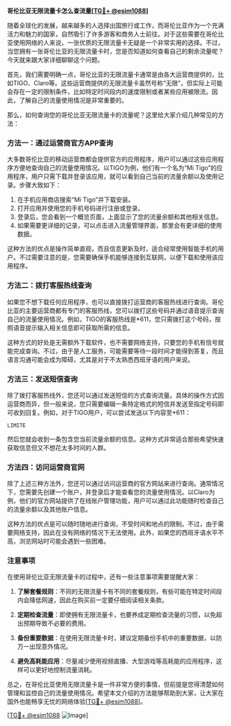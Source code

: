 **哥伦比亚无限流量卡怎么查流量[[TG💪+ @esim1088](https://t.me/s/esim1088)]**

随着全球化的发展，越来越多的人选择出国旅行或工作，而哥伦比亚作为一个充满活力和魅力的国家，自然吸引了许多游客和商务人士前往。对于这些需要在哥伦比亚使用网络的人来说，一张优质的无限流量卡无疑是一个非常实用的选择。不过，当您拥有一张哥伦比亚的无限流量卡时，您是否知道如何查看自己的剩余流量呢？今天就来跟大家详细聊聊这个问题。

首先，我们需要明确一点，哥伦比亚的无限流量卡通常是由各大运营商提供的，比如TIGO、Claro等。这些运营商提供的无限流量卡虽然号称“无限”，但实际上可能会存在一定的限制条件，比如特定时间段内的速度限制或者某些应用被限流。因此，了解自己的流量使用情况是非常重要的。

那么，如何查询您的哥伦比亚无限流量卡的流量呢？这里给大家介绍几种常见的方法：

### 方法一：通过运营商官方APP查询

大多数哥伦比亚的移动运营商都会提供官方的应用程序，用户可以通过这些应用程序方便地查询自己的流量使用情况。以TIGO为例，他们有一个名为“Mi Tigo”的应用程序，用户只需下载并登录该应用，就可以看到自己当前的流量余额以及使用记录。步骤大致如下：

1. 在手机应用商店搜索“Mi Tigo”并下载安装。
2. 打开应用并使用您的手机号码进行注册或登录。
3. 登录后，您会看到一个概览页面，上面显示了您的流量余额和其他相关信息。
4. 如果需要更详细的记录，可以点击进入流量管理界面，那里会有更详细的使用数据。

这种方法的优点是操作简单直观，而且信息更新及时，适合经常使用智能手机的用户。不过需要注意的是，您需要确保手机能够连接到互联网，以便下载和使用该应用程序。

### 方法二：拨打客服热线查询

如果您不想下载任何应用程序，也可以直接拨打运营商的客服热线进行查询。哥伦比亚的主要运营商都有专门的客服热线，您可以拨打这些号码并通过语音提示查询自己的流量使用情况。例如，TIGO的客服热线是*611，您只需拨打这个号码，按照语音提示输入相关信息即可获取所需的信息。

这种方式的好处是无需额外下载软件，也不需要网络支持，只要您的手机有信号就能完成查询。不过，由于是人工服务，可能需要等待一段时间才能得到答复，而且语言沟通可能会成为障碍，尤其是对于不太熟悉西班牙语的用户来说。

### 方法三：发送短信查询

除了拨打客服热线外，您还可以通过发送短信的方式查询流量。具体的操作方式因运营商而异，但一般来说，您只需要编辑一条特定格式的短信并发送至指定号码即可收到回复。例如，对于TIGO用户，可以尝试发送以下内容至*611：

```
LIMITE
```

然后您就会收到一条包含您当前流量余额的信息。这种方式非常适合那些希望快速获取信息但又不想花太多时间的人群。

### 方法四：访问运营商官网

除了上述三种方法外，您还可以通过访问运营商的官方网站来进行查询。通常情况下，您需要先创建一个账户，并登录后才能查看您的流量使用情况。以Claro为例，他们的官方网站提供了在线账户管理功能，用户可以通过此功能随时检查自己的流量余额以及其他账户信息。

这种方法的优点是可以随时随地进行查询，不受时间和地点的限制。不过，由于需要网络支持，因此在没有网络的情况下无法使用。此外，如果您的西班牙语水平不高，浏览网站时可能会遇到一些困难。

### 注意事项

在使用哥伦比亚无限流量卡的过程中，还有一些注意事项需要提醒大家：

1. **了解套餐规则**：不同的无限流量卡有不同的套餐规则，有些可能在特定时间段内会降低网速，因此在购买前一定要仔细阅读相关条款。
   
2. **定期检查流量**：即使拥有无限流量卡，也要养成定期检查流量的习惯，以免超出预期导致不必要的费用。

3. **备份重要数据**：在使用无限流量卡时，建议定期备份手机中的重要数据，以防万一出现意外情况。

4. **避免高耗能应用**：尽量减少使用视频直播、大型游戏等高耗能的应用程序，这样可以更好地控制流量消耗。

总之，在哥伦比亚使用无限流量卡是一件非常方便的事情，但前提是您得清楚如何管理和监控自己的流量使用情况。希望本文介绍的方法能够帮助到大家，让大家在国外也能畅享无忧的网络体验[[TG💪+ @esim1088](https://t.me/s/esim1088)]。

[[TG💪+ @esim1088](https://t.me/s/esim1088) ![Image](https://i.postimg.cc/4NQfJmqS/Snipaste-2025-05-13-00-14-12.png)]